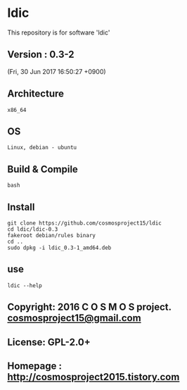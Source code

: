# ldic
This repository is for software 'ldic'

## Version : 0.3-2
(Fri, 30 Jun 2017 16:50:27 +0900) 


## Architecture
	x86_64

## OS
	Linux, debian - ubuntu

## Build & Compile
	bash

## Install 

	git clone https://github.com/cosmosproject15/ldic
	cd ldic/ldic-0.3
	fakeroot debian/rules binary
	cd ..
	sudo dpkg -i ldic_0.3-1_amd64.deb
	
## use
	ldic --help

## Copyright: 2016 C O S M O S project. <cosmosproject15@gmail.com>
## License: GPL-2.0+
## Homepage : http://cosmosproject2015.tistory.com
